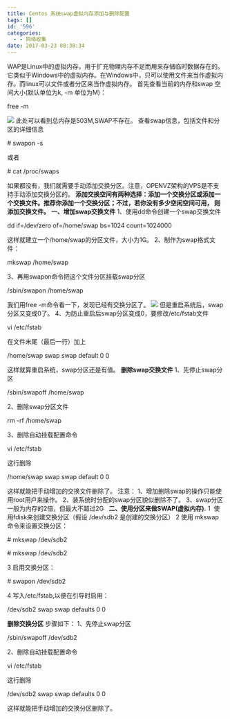 ```yaml
---
title: Centos 系统swap虚拟内存添加与删除配置
tags: []
id: '596'
categories:
  - - 网络收集
date: 2017-03-23 08:38:34
---
```


WAP是Linux中的虚拟内存，用于扩充物理内存不足而用来存储临时数据存在的。它类似于Windows中的虚拟内存。在Windows中，只可以使用文件来当作虚拟内存。而linux可以文件或者分区来当作虚拟内存。 首先查看当前的内存和swap 空间大小(默认单位为k, -m 单位为M)：

free -m

![](http://gcsee.com/wp-content/uploads/2017/03/20170323003837118.gif) 此处可以看到总内存是503M,SWAP不存在。 查看swap信息，包括文件和分区的详细信息

\# swapon -s

或者

\# cat /proc/swaps

如果都没有，我们就需要手动添加交换分区。注意，OPENVZ架构的VPS是不支持手动添加交换分区的。 **添加交换空间有两种选择：添加一个交换分区或添加一个交换文件。推荐你添加一个交换分区；不过，若你没有多少空闲空间可用， 则添加交换文件。** **一、增加swap交换文件** 1、使用dd命令创建一个swap交换文件

dd if=/dev/zero of=/home/swap bs=1024 count=1024000

这样就建立一个/home/swap的分区文件，大小为1G。 2、制作为swap格式文件：

mkswap /home/swap

3、再用swapon命令把这个文件分区挂载swap分区

/sbin/swapon /home/swap

我们用free -m命令看一下，发现已经有交换分区了。 ![](http://gcsee.com/wp-content/uploads/2017/03/20170323003843211.gif) 但是重启系统后，swap分区又变成0了。 4、为防止重启后swap分区变成0，要修改/etc/fstab文件

vi /etc/fstab

在文件末尾（最后一行）加上

/home/swap swap swap default 0 0

这样就算重启系统，swap分区还是有值。 **删除swap交换文件** 1、先停止swap分区

/sbin/swapoff /home/swap

2、删除swap分区文件

rm -rf /home/swap

3、删除自动挂载配置命令

vi /etc/fstab

这行删除

/home/swap swap swap default 0 0

这样就能把手动增加的交换文件删除了。 注意： 1、增加删除swap的操作只能使用root用户来操作。 2、装系统时分配的swap分区貌似删除不了。 3、swap分区一般为内存的2倍，但最大不超过2G   **二、使用分区来做SWAP(虚拟内存).** 1  使用fdisk来创建交换分区（假设 /dev/sdb2 是创建的交换分区） 2 使用 mkswap 命令来设置交换分区：

\# mkswap /dev/sdb2

\# mkswap /dev/sdb2

3 启用交换分区：

\# swapon /dev/sdb2

4 写入/etc/fstab,以便在引导时启用：

/dev/sdb2 swap swap defaults 0 0

**删除交换分区** 步骤如下： 1、先停止swap分区

/sbin/swapoff /dev/sdb2

2、删除自动挂载配置命令

vi /etc/fstab

这行删除

/dev/sdb2 swap swap defaults 0 0

这样就能把手动增加的交换分区删除了。